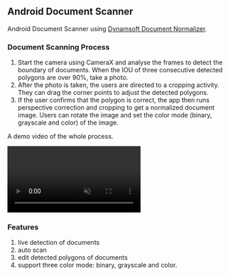 ## Android Document Scanner

Android Document Scanner using [Dynamsoft Document Normalizer](https://www.dynamsoft.com/document-normalizer/docs/introduction/).


### Document Scanning Process

1. Start the camera using CameraX and analyse the frames to detect the boundary of documents. When the IOU of three consecutive detected polygons are over 90%, take a photo.
2. After the photo is taken, the users are directed to a cropping activity. They can drag the corner points to adjust the detected polygons.
3. If the user confirms that the polygon is correct, the app then runs perspective correction and cropping to get a normalized document image. Users can rotate the image and set the color mode (binary, grayscale and color) of the image.

A demo video of the whole process.

<video src="https://user-images.githubusercontent.com/5462205/186093735-b1622e5e-9c50-4fe3-974a-de29a881768f.mp4" data-canonical-src="https://user-images.githubusercontent.com/5462205/186093735-b1622e5e-9c50-4fe3-974a-de29a881768f.mp4" controls="controls" muted="muted" class="d-block rounded-bottom-2 border-top width-fit" style="max-width:100%;max-height:640px;">
</video>

### Features

1. live detection of documents
2. auto scan
3. edit detected polygons of documents
4. support three color mode: binary, grayscale and color.

